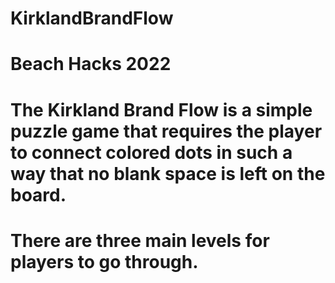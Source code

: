 # KirklandBrandFlow

# Beach Hacks 2022 
# The Kirkland Brand Flow is a simple puzzle game that requires the player to connect colored dots in such a way that no blank space is left on the board.
# There are three main levels for players to go through.
